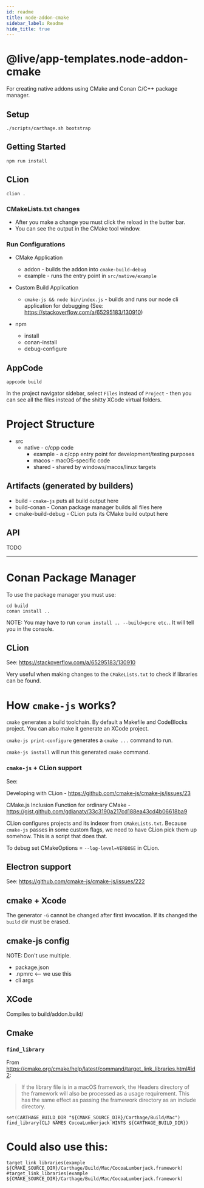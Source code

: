 ```yaml
---
id: readme
title: node-addon-cmake
sidebar_label: Readme
hide_title: true
---
```


# @live/app-templates.node-addon-cmake

For creating native addons using CMake and Conan C/C++ package manager.

## Setup

```
./scripts/carthage.sh bootstrap
```

## Getting Started

```
npm run install
```

## CLion

```
clion .
```

### CMakeLists.txt changes

- After you make a change you must click the reload in the butter bar.
- You can see the output in the CMake tool window.

### Run Configurations

- CMake Application
  - addon - builds the addon into `cmake-build-debug`
  - example - runs the entry point in `src/native/example`
- Custom Build Application
  - `cmake-js && node bin/index.js` - builds and runs our node cli application for debugging
    (See: https://stackoverflow.com/a/65295183/130910)

- npm
  - install
  - conan-install
  - debug-configure

## AppCode

```
appcode build
```

In the project navigator sidebar, select `Files` instead of `Project` - then you can see all the files instead of the shitty XCode virtual folders.

# Project Structure

- src
  - native - c/cpp code
    - example - a c/cpp entry point for development/testing purposes
    - macos - macOS-specific code
    - shared - shared by windows/macos/linux targets

## Artifacts (generated by builders)

- build - `cmake-js` puts all build output here
- build-conan - Conan package manager builds all files here
- cmake-build-debug - CLion puts its CMake build output here

## API

TODO

---

# Conan Package Manager

To use the package manager you must use:

```
cd build
conan install ..
```

NOTE: You may have to run `conan install .. --build=pcre etc.`. It will tell you in the console.

## CLion

See: https://stackoverflow.com/a/65295183/130910

Very useful when making changes to the `CMakeLists.txt` to check if libraries can be found.

# How `cmake-js` works?

`cmake` generates a build toolchain. By default a Makefile and CodeBlocks project. You can also make it generate an XCode project.

`cmake-js print-configure` generates a `cmake ...` command to run.

`cmake-js install` will run this generated `cmake` command.

### `cmake-js` + CLion support

See:

Developing with CLion - https://github.com/cmake-js/cmake-js/issues/23

CMake.js Inclusion Function for ordinary CMake - https://gist.github.com/gdianaty/33c3190a217cd188ea43cd4b06618ba9

>
CLion configures projects and its indexer from `CMakeLists.txt`. Because `cmake-js` passes in some custom flags, we need to have CLion pick them up somehow. This is a script that does that.


To debug set CMakeOptions = `--log-level=VERBOSE` in CLion.

## Electron support

See: https://github.com/cmake-js/cmake-js/issues/222

## cmake + Xcode

The generator `-G` cannot be changed after first invocation. If its changed the `build` dir must be erased.

## cmake-js config

NOTE: Don't use multiple.

- package.json
- .npmrc <-- we use this
- cli args

## XCode

Compiles to build/addon.build/

## Cmake

### `find_library`

From https://cmake.org/cmake/help/latest/command/target_link_libraries.html#id2:

> If the library file is in a macOS framework, the Headers directory of the framework will also be processed as a usage requirement. This has the same effect as passing the framework directory as an include directory.

```
set(CARTHAGE_BUILD_DIR "${CMAKE_SOURCE_DIR}/Carthage/Build/Mac")
find_library(CLJ NAMES CocoaLumberjack HINTS ${CARTHAGE_BUILD_DIR})
```

# Could also use this:

```
target_link_libraries(example ${CMAKE_SOURCE_DIR}/Carthage/Build/Mac/CocoaLumberjack.framework)
#target_link_libraries(example ${CMAKE_SOURCE_DIR}/Carthage/Build/Mac/CocoaLumberjack.framework)
```
